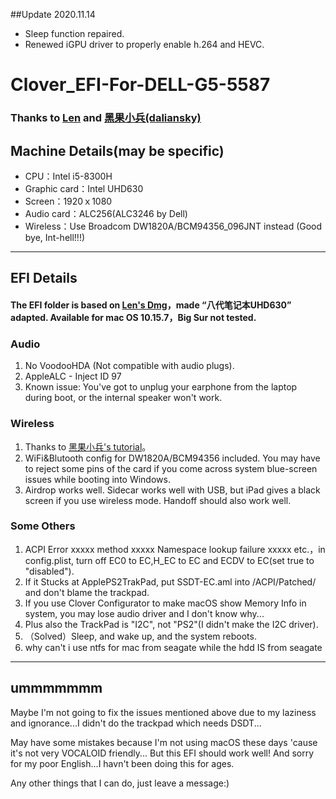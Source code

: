##Update 2020.11.14
* Sleep function repaired.
* Renewed iGPU driver to properly enable h.264 and HEVC.




# Clover_EFI-For-DELL-G5-5587


### Thanks to [Len](http://i.pcbeta.com/space-uid-4532202.html) and [黑果小兵(daliansky)](https://daliansky.net)
 
 
## Machine Details(may be specific)
* CPU：Intel i5-8300H
* Graphic card：Intel UHD630
* Screen：1920ｘ1080
* Audio card：ALC256(ALC3246 by Dell)
* Wireless：Use Broadcom DW1820A/BCM94356_096JNT instead (Good bye, Int-hell!!!)

----

## EFI Details
#### The EFI folder is based on [Len's Dmg](http://bbs.pcbeta.com/viewthread-1858946-1-1.html)，made “八代笔记本UHD630” adapted. Available for mac OS 10.15.7，Big Sur not tested.
    
### Audio
1. No VoodooHDA (Not compatible with audio plugs).
2. AppleALC - Inject ID 97
3. Known issue: You've got to unplug your earphone from the laptop during boot, or the internal speaker won't work.
   
### Wireless
1. Thanks to [黑果小兵's tutorial](https://blog.daliansky.net/DW1820A_BCM94350ZAE-driver-inserts-the-correct-posture.html)。
2. WiFi&Blutooth config for DW1820A/BCM94356 included. You may have to reject some pins of the card if you come across system blue-screen issues while booting into Windows.
3. Airdrop works well. Sidecar works well with USB, but iPad gives a black screen if you use wireless mode. Handoff should also work well. 

### Some Others
1. ACPI Error xxxxx method xxxxx Namespace lookup failure xxxxx etc.，in config.plist, turn off EC0 to EC,H_EC to EC and ECDV to EC(set true to "disabled").
2. If it Stucks at ApplePS2TrakPad, put SSDT-EC.aml into /ACPI/Patched/ and don't blame the trackpad.
3. If you use Clover Configurator to make macOS show Memory Info in system, you may lose audio driver and I don't know why...
4. Plus also the TrackPad is "I2C", not "PS2"(I didn't make the I2C driver).
5. （Solved）Sleep, and wake up, and the system reboots.
6. why can't i use ntfs for mac from seagate while the hdd IS from seagate

----

## ummmmmmm
Maybe I'm not going to fix the issues mentioned above due to my laziness and ignorance...I didn't do the trackpad which needs DSDT...

May have some mistakes because I'm not using macOS these days 'cause it's not very VOCALOID friendly...
But this EFI should work well!
And sorry for my poor English...I havn't been doing this for ages.

Any other things that I can do, just leave a message:)
